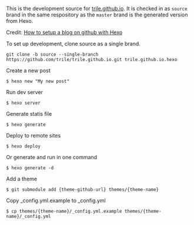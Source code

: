 This is the development source for [trile.github.io](https://trile.github.io).
It is checked in as `source` brand in the same respository as the `master` brand is the generated version from Hexo.

Credit:
[How to setup a blog on github with Hexo](https://zirho.github.io/2016/06/04/hexo/)

To set up development, clone source as a single brand.

```commandline
git clone -b source --single-branch https://github.com/trile/trile.github.io.git trile.github.io.hexo
```

Create a new post

```commandline
$ hexo new "My new post"
```

Run dev server

```commandline
$ hexo server
```

Generate statis file

```commandline
$ hexo generate
```

Deploy to remote sites

```commandline
$ hexo deploy
```

Or generate and run in one command

```commandline
$ hexo generate -d
```

Add a theme

```
$ git submodule add {theme-github-url} themes/{theme-name}
```

Copy _config.yml.example to _config.yml

```commandline
$ cp themes/{theme-name}/_config.yml.example themes/{theme-name}/_config.yml
```
